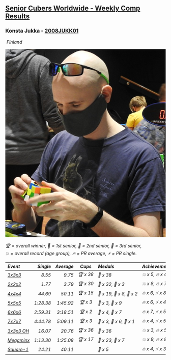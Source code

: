 <style>table {white-space: nowrap;}</style>
<link rel="stylesheet" type="text/css" href="/scw-comp/css/flags.css" />

## [Senior Cubers Worldwide - Weekly Comp Results](/scw-comp/results/)
### Konsta Jukka - [2008JUKK01](https://www.worldcubeassociation.org/persons/2008JUKK01)

<i class="flag flag-FI" />&nbsp;Finland

![Konsta Jukka](1598884731.jpg)

<span style="white-space: nowrap;">🏆 = overall winner</span>, <span style="white-space: nowrap;">🥇 = 1st senior</span>, <span style="white-space: nowrap;">🥈 = 2nd senior</span>, <span style="white-space: nowrap;">🥉 = 3rd senior</span>, <span style="white-space: nowrap;">💥 = overall record (age group)</span>, <span style="white-space: nowrap;">🔥 = PR average</span>, <span style="white-space: nowrap;">⚡ = PR single</span>.

| Event | Single | Average | Cups | Medals | Achievements|
| :-- | --: | --: | :--: | :-- | :-- |
| [3x3x3](333.md) | 8.55 | 9.75 | 🏆 x 38 | 🥇 x 38 | 💥 x 5, 🔥 x 4, ⚡ x 4 |
| [2x2x2](222.md) | 1.77 | 3.79 | 🏆 x 30 | 🥇 x 32, 🥈 x 3 | 💥 x 8, 🔥 x 7, ⚡ x 4 |
| [4x4x4](444.md) | 44.69 | 50.11 | 🏆 x 15 | 🥇 x 19, 🥈 x 8, 🥉 x 2 | 🔥 x 6, ⚡ x 8 |
| [5x5x5](555.md) | 1:28.38 | 1:45.92 | 🏆 x 3 | 🥇 x 3, 🥈 x 9 | 🔥 x 6, ⚡ x 4 |
| [6x6x6](666.md) | 2:59.31 | 3:18.51 | 🏆 x 2 | 🥇 x 4, 🥈 x 7 | 🔥 x 7, ⚡ x 5 |
| [7x7x7](777.md) | 4:44.78 | 5:09.11 | 🏆 x 3 | 🥇 x 3, 🥈 x 6, 🥉 x 1 | 🔥 x 4, ⚡ x 5 |
| [3x3x3 OH](333oh.md) | 16.07 | 20.76 | 🏆 x 36 | 🥇 x 36 | 💥 x 3, 🔥 x 5, ⚡ x 4 |
| [Megaminx](minx.md) | 1:13.30 | 1:25.08 | 🏆 x 17 | 🥇 x 23, 🥈 x 7 | 💥 x 9, 🔥 x 8, ⚡ x 5 |
| [Square-1](sq1.md) | 24.21 | 40.11 |  | 🥉 x 5 | 🔥 x 4, ⚡ x 3 |

<!-- Global site tag (gtag.js) - Google Analytics -->
<script async src="https://www.googletagmanager.com/gtag/js?id=UA-86348435-3"></script>
<script>window.dataLayer = window.dataLayer || []; function gtag() {dataLayer.push(arguments);} gtag('js', new Date()); gtag('config', 'UA-86348435-3');</script>
